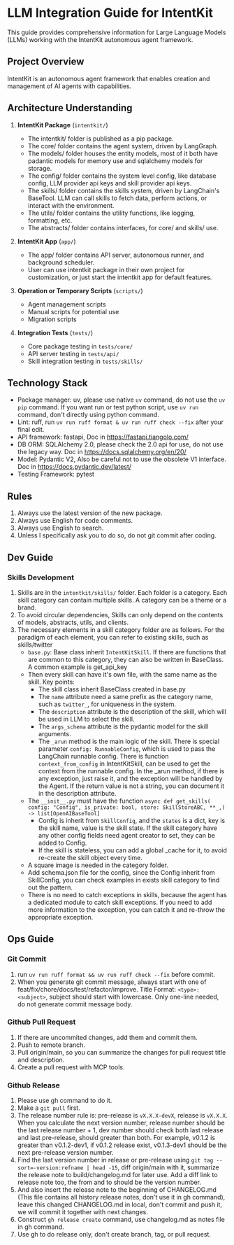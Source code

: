 # LLM Integration Guide for IntentKit

This guide provides comprehensive information for Large Language Models (LLMs) working with the IntentKit autonomous agent framework.

## Project Overview

IntentKit is an autonomous agent framework that enables creation and management of AI agents with capabilities.

## Architecture Understanding

1. **IntentKit Package** (`intentkit/`)
   - The intentkit/ folder is published as a pip package.
   - The core/ folder contains the agent system, driven by LangGraph.
   - The models/ folder houses the entity models, most of it both have padantic models for memory use and sqlalchemy models for storage.
   - The config/ folder contains the system level config, like database config, LLM provider api keys and skill provider api keys.
   - The skills/ folder contains the skills system, driven by LangChain's BaseTool. LLM can call skills to fetch data, perform actions, or interact with the environment.
   - The utils/ folder contains the utility functions, like logging, formatting, etc.
   - The abstracts/ folder contains interfaces, for core/ and skills/ use.

2. **IntentKit App** (`app/`)
   - The app/ folder contains API server, autonomous runner, and background scheduler.
   - User can use intentkit package in their own project for customization, or just start the intentkit app for default features.

3. **Operation or Temporary Scripts** (`scripts/`)
   - Agent management scripts
   - Manual scripts for potential use
   - Migration scripts

4. **Integration Tests** (`tests/`)
   - Core package testing in `tests/core/`
   - API server testing in `tests/api/`
   - Skill integration testing in `tests/skills/`

## Technology Stack
- Package manager: uv, please use native `uv` command, do not use the `uv pip` command. If you want run or test python script, use `uv run` command, don't directly using python command.
- Lint: ruff, run `uv run ruff format & uv run ruff check --fix` after your final edit.
- API framework: fastapi, Doc in https://fastapi.tiangolo.com/
- DB ORM: SQLAlchemy 2.0, please check the 2.0 api for use, do not use the legacy way. Doc in https://docs.sqlalchemy.org/en/20/
- Model: Pydantic V2, Also be careful not to use the obsolete V1 interface. Doc in https://docs.pydantic.dev/latest/
- Testing Framework: pytest

## Rules

1. Always use the latest version of the new package.
2. Always use English for code comments.
3. Always use English to search.
4. Unless I specifically ask you to do so, do not git commit after coding.

## Dev Guide

### Skills Development

1. Skills are in the `intentkit/skills/` folder. Each folder is a category. Each skill category can contain multiple skills. A category can be a theme or a brand.
2. To avoid circular dependencies, Skills can only depend on the contents of models, abstracts, utils, and clients.
3. The necessary elements in a skill category folder are as follows. For the paradigm of each element, you can refer to existing skills, such as skills/twitter
   - `base.py`: Base class inherit `IntentKitSkill`. If there are functions that are common to this category, they can also be written in BaseClass. A common example is get_api_key
   - Then every skill can have it's own file, with the same name as the skill. Key points:
      - The skill class inherit BaseClass created in base.py
      - The `name` attribute need a same prefix as the category name, such as `twitter_`, for uniqueness in the system.
      - The `description` attribute is the description of the skill, which will be used in LLM to select the skill.
      - The `args_schema` attribute is the pydantic model for the skill arguments.
      - The `_arun` method is the main logic of the skill. There is special parameter `config: RunnableConfig`, which is used to pass the LangChain runnable config. There is function `context_from_config` in IntentKitSkill, can be used to get the context from the runnable config. In the _arun method, if there is any exception, just raise it, and the exception will be handled by the Agent. If the return value is not a string, you can document it in the description attribute.
   - The `__init__.py` must have the function `async def get_skills( config: "Config", is_private: bool, store: SkillStoreABC, **_,) -> list[OpenAIBaseTool]`
      - Config is inherit from `SkillConfig`, and the `states` is a dict, key is the skill name, value is the skill state. If the skill category have any other config fields need agent creator to set, they can be added to Config.
      - If the skill is stateless, you can add a global _cache for it, to avoid re-create the skill object every time.
   - A square image is needed in the category folder.
   - Add schema.json file for the config, since the Config inherit from SkillConfig, you can check examples in exists skill category to find out the pattern.
   - There is no need to catch exceptions in skills, because the agent has a dedicated module to catch skill exceptions. If you need to add more information to the exception, you can catch it and re-throw the appropriate exception.

## Ops Guide

### Git Commit
1. run `uv run ruff format && uv run ruff check --fix` before commit.
2. When you generate git commit message, always start with one of feat/fix/chore/docs/test/refactor/improve. Title Format: `<type>: <subject>`, subject should start with lowercase. Only one-line needed, do not generate commit message body.

### Github Pull Request
1. If there are uncommited changes, add them and commit them.
2. Push to remote branch.
3. Pull origin/main, so you can summarize the changes for pull request title and description.
4. Create a pull request with MCP tools.

### Github Release
1. Please use gh command to do it.
2. Make a `git pull` first.
3. The release number rule is: pre-release is `vX.X.X-devX`, release is `vX.X.X`. When you calculate the next version number, release number should be the last release number + 1, dev number should check both last release and last pre-release, should greater than both. For example, v0.1.2 is greater than v0.1.2-dev1, if v0.1.2 release exist, v0.1.3-dev1 should be the next pre-release version number.
4. Find the last version number in release or pre-release using `git tag --sort=-version:refname | head -15`, diff origin/main with it, summarize the release note to build/changelog.md for later use. Add a diff link to release note too, the from and to should be the version number.
5. And also insert the release note to the beginning of CHANGELOG.md (This file contains all history release notes, don't use it in gh command), leave this changed CHANGELOG.md in local, don't commit and push it, we will commit it together with next changes.
6. Construct `gh release create` command, use changelog.md as notes file in gh command.
7. Use gh to do release only, don't create branch, tag, or pull request.
